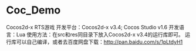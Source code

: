 # Coc_Demo
Cocos2d-x RTS游戏
开发平台：Cocos2d-x v3.4; Cocos Studio v1.6
开发语言：Lua
使用方法：在src和res同目录下放入Cocos2d-x v3.4的运行库即可。
运行库可以自己编译，或者去百度网盘下载：http://pan.baidu.com/s/1pLtdyH1